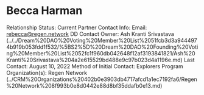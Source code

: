 # Becca Harman

Relationship Status: Current Partner
Contact Info: Email: rebecca@regen.network
DD Contact Owner: Ash Kranti Srivastava (../../Dream%20DAO%20Voting%20Member%20List%2051fcb3d3a9444974b919b053fdd1f532/%5BS2%5D%20Dream%20DAO%20Founding%20Voting%20Member%20List%2052fc1f960db042648f12af3193841821/Ash%20Kranti%20Srivastava%204a2e615529bd488e9c97b023d4a1196e.md)
Last Contact: August 10, 2022
Method of Initial Contact: Explorers Program
Organization(s): Regen Network (../CRM%20Organizations%20402b0e3903db4717afcd1a1ec7192fa6/Regen%20Network%208f993b0e8d0442e88d8bf35ddafb0e13.md)